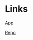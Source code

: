 # Links

[App](https://huggingface.co/spaces/dj-dawgs-ipd/IPD_Audio_Pipeline/)

[Repo](https://huggingface.co/spaces/dj-dawgs-ipd/IPD_Audio_Pipeline/tree/main)

